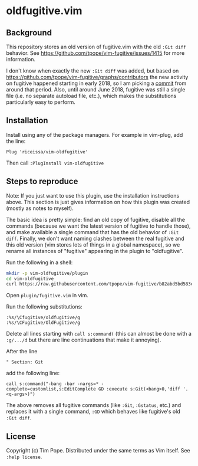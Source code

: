 # oldfugitive.vim

## Background

This repository stores an old version of fugitive.vim with the old `:Git diff`
behavior. See https://github.com/tpope/vim-fugitive/issues/1415 for more
information.

I don't know when exactly the new `:Git diff` was added, but based on
https://github.com/tpope/vim-fugitive/graphs/contributors the new activity on
fugitive happened starting in early 2018, so I am picking a
[commit](https://github.com/tpope/vim-fugitive/tree/b82abd5bd583cfb90be63ae12adc36a84577bd45)
from around that period. Also, until around June 2018, fugitive was still a
single file (i.e. no separate autoload file, etc.), which makes the
substitutions particularly easy to perform.

## Installation

Install using any of the package managers. For example in vim-plug, add the line:

```
Plug 'riceissa/vim-oldfugitive'
```

Then call `:PlugInstall vim-oldfugitive`

## Steps to reproduce

Note: If you just want to use this plugin, use the installation instructions
above. This section is just gives information on how this plugin was created
(mostly as notes to myself).

The basic idea is pretty simple: find an old copy of fugitive, disable all the
commands (because we want the latest version of fugitive to handle those), and
make available a single command that has the old behavior of `:Git diff`.
Finally, we don't want naming clashes between the real fugitive and this old
version (vim stores lots of things in a global namespace), so we rename all
instances of "fugitive" appearing in the plugin to "oldfugitive".

Run the following in a shell:

```bash
mkdir -p vim-oldfugitive/plugin
cd vim-oldfugitive
curl https://raw.githubusercontent.com/tpope/vim-fugitive/b82abd5bd583cfb90be63ae12adc36a84577bd45/plugin/fugitive.vim > plugin/oldfugitive.vim
```

Open `plugin/fugitive.vim` in vim.

Run the following substitutions:

```vim
:%s/\Cfugitive/oldfugitive/g
:%s/\CFugitive/OldFugitive/g
```

Delete all lines starting with `call s:command(` (this can almost be done with
a `:g/.../d` but there are line continuations that make it annoying).

After the line

```
" Section: Git
```

add the following line:

```
call s:command("-bang -bar -nargs=* -complete=customlist,s:EditComplete GD :execute s:Git(<bang>0,'diff '.<q-args>)")
```

The above removes all fugitive commands (like `:Git`, `:Gstatus`, etc.) and
replaces it with a single command, `:GD` which behaves like fugitive's old
`:Git diff`.

## License

Copyright (c) Tim Pope.  Distributed under the same terms as Vim itself.
See `:help license`.
